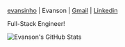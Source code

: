 

[evansinho](https://github.com/evansinho) | Evanson | [Gmail](igiri.evanson@gmail.com) | [Linkedin](https://linkedin.com/in/evanson-igiri)

Full-Stack Engineer!  

![Evanson's GitHub Stats](https://github-readme-stats.vercel.app/api?username=evansinho&show_icons=true&theme=dark)
